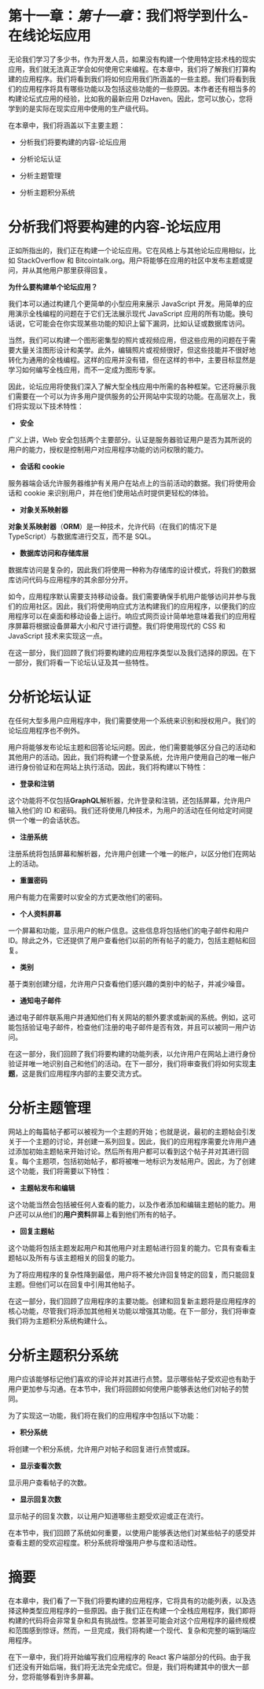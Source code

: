 # 第十一章：*第十一章*：我们将学到什么-在线论坛应用

无论我们学习了多少书，作为开发人员，如果没有构建一个使用特定技术栈的现实应用，我们就无法真正学会如何使用它来编程。在本章中，我们将了解我们打算构建的应用程序。我们将看到我们将如何应用我们所涵盖的一些主题。我们将看到我们的应用程序将具有哪些功能以及包括这些功能的一些原因。本作者还有相当多的构建论坛式应用的经验，比如我的最新应用 DzHaven。因此，您可以放心，您将学到的是实际在现实应用中使用的生产级代码。

在本章中，我们将涵盖以下主要主题：

+   分析我们将要构建的内容-论坛应用

+   分析论坛认证

+   分析主题管理

+   分析主题积分系统

# 分析我们将要构建的内容-论坛应用

正如所指出的，我们正在构建一个论坛应用。它在风格上与其他论坛应用相似，比如 StackOverflow 和 Bitcointalk.org。用户将能够在应用的社区中发布主题或提问，并从其他用户那里获得回复。

**为什么要构建单个论坛应用？**

我们本可以通过构建几个更简单的小型应用来展示 JavaScript 开发。用简单的应用演示全栈编程的问题在于它们无法展示现代 JavaScript 应用的所有功能。换句话说，它可能会在你实现某些功能的知识上留下漏洞，比如认证或数据库访问。

当然，我们可以构建一个图形密集型的照片或视频应用，但这些应用的问题在于需要大量关注图形设计和美学。此外，编辑照片或视频很好，但这些技能并不很好地转化为通用的全栈编程。这样的应用并没有错，但在这样的书中，主要目标显然是学习如何编写全栈应用，而不一定成为图形专家。

因此，论坛应用将使我们深入了解大型全栈应用中所需的各种框架。它还将展示我们需要在一个可以为许多用户提供服务的公开网站中实现的功能。在高层次上，我们将实现以下技术特性：

+   **安全**

广义上讲，Web 安全包括两个主要部分。认证是服务器验证用户是否为其所说的用户的能力，授权是控制用户对应用程序功能的访问权限的能力。

+   **会话和 cookie**

服务器端会话允许服务器维护有关用户在站点上的当前活动的数据。我们将使用会话和 cookie 来识别用户，并在他们使用站点时提供更轻松的体验。

+   **对象关系映射器**

**对象关系映射器**（**ORM**）是一种技术，允许代码（在我们的情况下是 TypeScript）与数据库进行交互，而不是 SQL。

+   **数据库访问和存储库层**

数据库访问是复杂的，因此我们将使用一种称为存储库的设计模式，将我们的数据库访问代码与应用程序的其余部分分开。

如今，应用程序默认需要支持移动设备。我们需要确保手机用户能够访问并参与我们的应用社区。因此，我们将使用响应式方法构建我们的应用程序，以便我们的应用程序可以在桌面和移动设备上运行。响应式网页设计简单地意味着我们的应用程序屏幕将根据设备屏幕大小和尺寸进行调整。我们将使用现代的 CSS 和 JavaScript 技术来实现这一点。

在这一部分，我们回顾了我们将要构建的应用程序类型以及我们选择的原因。在下一部分，我们将看一下论坛认证及其一些特性。

# 分析论坛认证

在任何大型多用户应用程序中，我们需要使用一个系统来识别和授权用户。我们的论坛应用程序也不例外。

用户将能够发布论坛主题和回答论坛问题。因此，他们需要能够区分自己的活动和其他用户的活动。因此，我们将构建一个登录系统，允许用户使用自己的唯一帐户进行身份验证和在网站上执行活动。因此，我们将构建以下特性：

+   **登录和注销**

这个功能将不仅包括**GraphQL**解析器，允许登录和注销，还包括屏幕，允许用户输入他们的 ID 和密码。我们还将使用几种技术，为用户的活动在任何给定时间提供一个唯一的会话状态。

+   **注册系统**

注册系统将包括屏幕和解析器，允许用户创建一个唯一的帐户，以区分他们在网站上的活动。

+   **重置密码**

用户有能力在需要时以安全的方式更改他们的密码。

+   **个人资料屏幕**

一个屏幕和功能，显示用户的帐户信息。这些信息将包括他们的电子邮件和用户 ID。除此之外，它还提供了用户查看他们以前的所有帖子的能力，包括主题帖和回复。

+   **类别**

基于类别创建分组，允许用户只查看他们感兴趣的类别中的帖子，并减少噪音。

+   **通知电子邮件**

通过电子邮件联系用户并通知他们有关网站的额外要求或新闻的系统。例如，这可能包括验证电子邮件，检查他们注册的电子邮件是否有效，并且可以被同一用户访问。

在这一部分，我们回顾了我们将要构建的功能列表，以允许用户在网站上进行身份验证并唯一地识别自己和他们的活动。在下一部分，我们将审查我们将如何实现**主题**，这是我们应用程序内部的主要交流方式。

# 分析主题管理

网站上的每篇帖子都可以被视为一个主题的开始；也就是说，最初的主题帖会引发关于一个主题的讨论，并创建一系列回复。因此，我们的应用程序需要允许用户通过添加初始主题帖来开始讨论。然后所有用户都可以看到这个帖子并对其进行回复。每个主题项，包括初始帖子，都将被唯一地标识为发帖用户。因此，为了创建这个功能，我们将需要以下特性：

+   **主题帖发布和编辑**

这个功能当然会包括被任何人查看的能力，以及作者添加和编辑主题帖的能力。用户还可以从他们的**用户资料**屏幕上看到他们所有的帖子。

+   **回复主题帖**

这个功能将包括主题发起用户和其他用户对主题帖进行回复的能力。它具有查看主题帖以及所有与该主题相关的回复的能力。

为了将应用程序的复杂性降到最低，用户将不被允许回复特定的回复，而只能回复主题。但他们可以在回复中引用其他帖子。

在这一部分，我们回顾了应用程序的主要功能。创建和回复新主题将是应用程序的核心功能，尽管我们将添加其他相关功能以增强其功能。在下一部分，我们将审查我们将为主题积分系统构建什么。

# 分析主题积分系统

用户应该能够标记他们喜欢的评论并对其进行点赞。显示哪些帖子受欢迎也有助于用户更加参与沟通。在本节中，我们将回顾如何使用户能够表达他们对帖子的赞同。

为了实现这一功能，我们将在我们的应用程序中包括以下功能：

+   **积分系统**

将创建一个积分系统，允许用户对帖子和回复进行点赞或踩。

+   **显示查看次数**

显示用户查看帖子的次数。

+   **显示回复次数**

显示帖子的回复次数，以让用户知道哪些主题受欢迎或正在流行。

在本节中，我们回顾了系统如何重要，以使用户能够表达他们对某些帖子的感受并查看主题的受欢迎程度。积分系统将增强用户参与度和活动性。

# 摘要

在本章中，我们看了一下我们将要构建的应用程序，它将具有的功能列表，以及选择这种类型应用程序的一些原因。由于我们正在构建一个全栈应用程序，我们即将构建的代码将会非常复杂和具有挑战性。您甚至可能会对这个应用程序的最终规模和范围感到惊讶。然而，一旦完成，我们将构建一个现代、复杂和完整的端到端应用程序。

在下一章中，我们将开始编写我们应用程序的 React 客户端部分的代码。由于我们还没有开始后端，我们将无法完全完成它。但是，我们将构建其中的很大一部分，您将能够看到许多屏幕。
